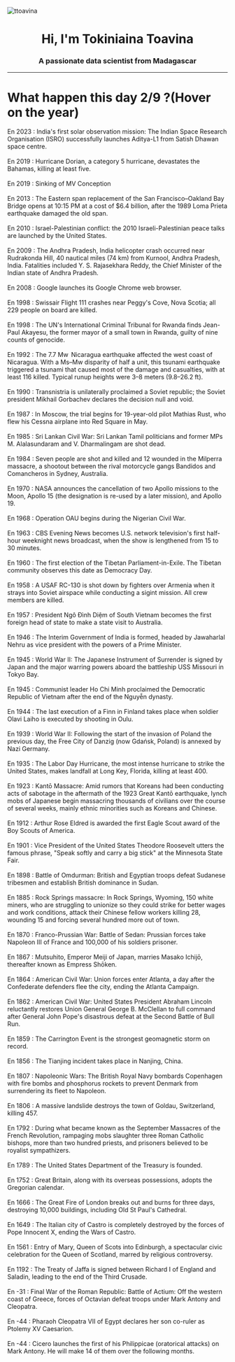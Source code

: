 
<p align="left"> <img src="https://komarev.com/ghpvc/?username=ttoavina&label=Profile%20views&color=0e75b6&style=flat" alt="ttoavina" /> </p>
<h1 align="center">Hi, I'm Tokiniaina Toavina</h1>
<h3 align="center">A passionate data scientist from Madagascar</h3>
    
<hr/>
<h1> What happen this day 2/9 ?(Hover on the year)</h1>

En 2023 : India's first solar observation mission: The Indian Space Research Organisation (ISRO) successfully launches Aditya-L1 from Satish Dhawan space centre.
<br/><br/>
En 2019 : Hurricane Dorian, a category 5 hurricane, devastates the Bahamas, killing at least five.
<br/><br/>
En 2019 : Sinking of MV Conception
<br/><br/>
En 2013 : The Eastern span replacement of the San Francisco–Oakland Bay Bridge opens at 10:15 PM at a cost of $6.4 billion, after the 1989 Loma Prieta earthquake damaged the old span.
<br/><br/>
En 2010 : Israel-Palestinian conflict: the 2010 Israeli-Palestinian peace talks are launched by the United States.
<br/><br/>
En 2009 : The Andhra Pradesh, India helicopter crash occurred near Rudrakonda Hill, 40 nautical miles (74 km) from Kurnool, Andhra Pradesh, India. Fatalities included Y. S. Rajasekhara Reddy, the Chief Minister of the Indian state of Andhra Pradesh.
<br/><br/>
En 2008 : Google launches its Google Chrome web browser.
<br/><br/>
En 1998 : Swissair Flight 111 crashes near Peggy's Cove, Nova Scotia; all 229 people on board are killed.
<br/><br/>
En 1998 : The UN's International Criminal Tribunal for Rwanda finds Jean-Paul Akayesu, the former mayor of a small town in Rwanda, guilty of nine counts of genocide.
<br/><br/>
En 1992 : The 7.7 Mw  Nicaragua earthquake affected the west coast of Nicaragua. With a Ms–Mw disparity of half a unit, this tsunami earthquake triggered a tsunami that caused most of the damage and casualties, with at least 116 killed. Typical runup heights were 3–8 meters (9.8–26.2 ft).
<br/><br/>
En 1990 : Transnistria is unilaterally proclaimed a Soviet republic; the Soviet president Mikhail Gorbachev declares the decision null and void.
<br/><br/>
En 1987 : In Moscow, the trial begins for 19-year-old pilot Mathias Rust, who flew his Cessna airplane into Red Square in May.
<br/><br/>
En 1985 : Sri Lankan Civil War: Sri Lankan Tamil politicians and former MPs M. Alalasundaram and V. Dharmalingam are shot dead.
<br/><br/>
En 1984 : Seven people are shot and killed and 12 wounded in the Milperra massacre, a shootout between the rival motorcycle gangs Bandidos and Comancheros in Sydney, Australia.
<br/><br/>
En 1970 : NASA announces the cancellation of two Apollo missions to the Moon, Apollo 15 (the designation is re-used by a later mission), and Apollo 19.
<br/><br/>
En 1968 : Operation OAU begins during the Nigerian Civil War.
<br/><br/>
En 1963 : CBS Evening News becomes U.S. network television's first half-hour weeknight news broadcast, when the show is lengthened from 15 to 30 minutes.
<br/><br/>
En 1960 : The first election of the Tibetan Parliament-in-Exile. The Tibetan community observes this date as Democracy Day.
<br/><br/>
En 1958 : A USAF RC-130 is shot down by fighters over Armenia when it strays into Soviet airspace while conducting a sigint mission. All crew members are killed.
<br/><br/>
En 1957 : President Ngô Đình Diệm of South Vietnam becomes the first foreign head of state to make a state visit to Australia.
<br/><br/>
En 1946 : The Interim Government of India is formed, headed by Jawaharlal Nehru as vice president with the powers of a Prime Minister.
<br/><br/>
En 1945 : World War II: The Japanese Instrument of Surrender is signed by Japan and the major warring powers aboard the battleship USS Missouri in Tokyo Bay.
<br/><br/>
En 1945 : Communist leader Ho Chi Minh proclaimed the Democratic Republic of Vietnam after the end of the Nguyễn dynasty.
<br/><br/>
En 1944 : The last execution of a Finn in Finland takes place when soldier Olavi Laiho is executed by shooting in Oulu.
<br/><br/>
En 1939 : World War II: Following the start of the invasion of Poland the previous day, the Free City of Danzig (now Gdańsk, Poland) is annexed by Nazi Germany.
<br/><br/>
En 1935 : The Labor Day Hurricane, the most intense hurricane to strike the United States, makes landfall at Long Key, Florida, killing at least 400.
<br/><br/>
En 1923 : Kantō Massacre: Amid rumors that Koreans had been conducting acts of sabotage in the aftermath of the 1923 Great Kantō earthquake, lynch mobs of Japanese begin massacring thousands of civilians over the course of several weeks, mainly ethnic minorities such as Koreans and Chinese.
<br/><br/>
En 1912 : Arthur Rose Eldred is awarded the first Eagle Scout award of the Boy Scouts of America.
<br/><br/>
En 1901 : Vice President of the United States Theodore Roosevelt utters the famous phrase, "Speak softly and carry a big stick" at the Minnesota State Fair.
<br/><br/>
En 1898 : Battle of Omdurman: British and Egyptian troops defeat Sudanese tribesmen and establish British dominance in Sudan.
<br/><br/>
En 1885 : Rock Springs massacre: In Rock Springs, Wyoming, 150 white miners, who are struggling to unionize so they could strike for better wages and work conditions, attack their Chinese fellow workers killing 28, wounding 15 and forcing several hundred more out of town.
<br/><br/>
En 1870 : Franco-Prussian War: Battle of Sedan: Prussian forces take Napoleon III of France and 100,000 of his soldiers prisoner.
<br/><br/>
En 1867 : Mutsuhito, Emperor Meiji of Japan, marries Masako Ichijō, thereafter known as Empress Shōken.
<br/><br/>
En 1864 : American Civil War: Union forces enter Atlanta, a day after the Confederate defenders flee the city, ending the Atlanta Campaign.
<br/><br/>
En 1862 : American Civil War: United States President Abraham Lincoln reluctantly restores Union General George B. McClellan to full command after General John Pope's disastrous defeat at the Second Battle of Bull Run.
<br/><br/>
En 1859 : The Carrington Event is the strongest geomagnetic storm on record.
<br/><br/>
En 1856 : The Tianjing incident takes place in Nanjing, China.
<br/><br/>
En 1807 : Napoleonic Wars: The British Royal Navy bombards Copenhagen with fire bombs and phosphorus rockets to prevent Denmark from surrendering its fleet to Napoleon.
<br/><br/>
En 1806 : A massive landslide destroys the town of Goldau, Switzerland, killing 457.
<br/><br/>
En 1792 : During what became known as the September Massacres of the French Revolution, rampaging mobs slaughter three Roman Catholic bishops, more than two hundred priests, and prisoners believed to be royalist sympathizers.
<br/><br/>
En 1789 : The United States Department of the Treasury is founded.
<br/><br/>
En 1752 : Great Britain, along with its overseas possessions, adopts the Gregorian calendar.
<br/><br/>
En 1666 : The Great Fire of London breaks out and burns for three days, destroying 10,000 buildings, including Old St Paul's Cathedral.
<br/><br/>
En 1649 : The Italian city of Castro is completely destroyed by the forces of Pope Innocent X, ending the Wars of Castro.
<br/><br/>
En 1561 : Entry of Mary, Queen of Scots into Edinburgh, a spectacular civic celebration for the Queen of Scotland, marred by religious controversy.
<br/><br/>
En 1192 : The Treaty of Jaffa is signed between Richard I of England and Saladin, leading to the end of the Third Crusade.
<br/><br/>
En -31 : Final War of the Roman Republic: Battle of Actium: Off the western coast of Greece, forces of Octavian defeat troops under Mark Antony and Cleopatra.
<br/><br/>
En -44 : Pharaoh Cleopatra VII of Egypt declares her son co-ruler as Ptolemy XV Caesarion.
<br/><br/>
En -44 : Cicero launches the first of his Philippicae (oratorical attacks) on Mark Antony. He will make 14 of them over the following months.
<br/><br/>
